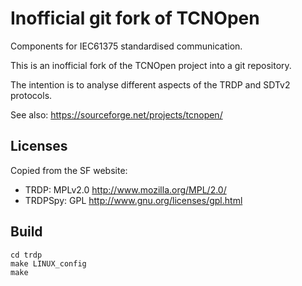 
Inofficial git fork of TCNOpen
==============================

Components for IEC61375 standardised communication.

This is an inofficial fork of the TCNOpen project into a git repository.

The intention is to analyse different aspects of the TRDP and SDTv2 protocols.

See also: https://sourceforge.net/projects/tcnopen/

Licenses
--------

Copied from the SF website:

* TRDP: MPLv2.0 http://www.mozilla.org/MPL/2.0/
* TRDPSpy: GPL http://www.gnu.org/licenses/gpl.html


Build
-----

    cd trdp
    make LINUX_config
    make

